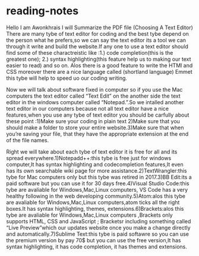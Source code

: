 # reading-notes
Hello I am Awonkhrais
I will Summarize the PDF file (Choosing A Text Editor)
There are many tybe of text editor for coding and the best tybe depend on the person what he prefers,so we can say the text editor its a tool we can through it write and build the website.If any one to use a text editor should find some of these charactreistic like :1.) code completion(this is the greatest one); 2.) syntax highlighting(this feature help us to making our text easier to read) and so on.
Alos there is a good feature to write the HTMl and CSS moreover there are a nice language called (shortland language) Emmet this tybe will help to speed uo our coding writing.

Now we will talk about software fixed in computer so if you use the Mac computers the text editor called “Text Edit” on the another side the text editor in the windows computer called “Notepad.”.So we intalled another text editor in our computers because not all text editor have a nice features,when you use any tybe of text editor you should be carfully about these point :1)Make sure your coding in plain text 2)Make sure that you should make a folder to store your entire website.3)Make sure that when you’re saving your file, that they have the appropriate extension at the end of the file names.

Right we will take about each tybe of text editor it is free for all and its spread everywhere.1)Notepadd++:this tybe is free just for windows computer,It has syntax highlighting and codecompletion features,It even has its own searchable wiki page for more assistance.2)TextWrangler:this tybe for Mac computers only but this tybe was retired in 2017.3)BB Edit:its a paid software but you can use it for 30 days free.4)Visual Studio Code:this tybe are avaliable for Windows,Mac,Linux computers, VS Code has a very healthy following in the web developing community.5)Atom:alos this tybe are avaliable for Windows,Mac,Linux computers,atom ticks all the right boxes.It has syntax highlighting, themes, extensions.6)Brackets:alos this tybe are avaliable for Windows,Mac,Linux computers ,Brackets only supports HTML, CSS and JavaScript ; Bracketsr including something called “Live Preview”which our updates website once you make a change directly and automatically.7)Sublime Text:this tybe is paid softawre so you can use the premium version by pay 70$ but you can use the free version,It has syntax highlighting, it has code completion, it has themes and extensions.

